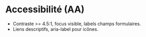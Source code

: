 # Accessibilité (AA)
- Contraste >= 4.5:1, focus visible, labels champs formulaires.
- Liens descriptifs, aria-label pour icônes.
